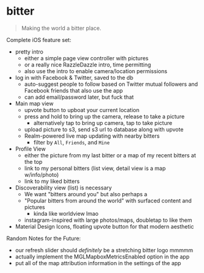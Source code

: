# bitter

> Making the world a bitter place.

Complete iOS feature set:

- pretty intro
    + either a simple page view controller with pictures
    + or a really nice RazzleDazzle intro, time permitting
    + also use the intro to enable camera/location permissions
- log in with Facebook & Twitter, saved to the db
    + auto-suggest people to follow based on Twitter mutual followers and Facebook friends that also use the app
    + can add email/password later, but fuck that
- Main map view
    + upvote button to upboat your current location
    + press and hold to bring up the camera, release to take a picture
        * alternatively tap to bring up camera, tap to take picture
    + upload picture to s3, send s3 url to database along with upvote
    + Realm-powered live map updating with nearby bitters
        * filter by `All`, `Friends`, and `Mine`
- Profile View
    + either the picture from my last bitter or a map of my recent bitters at the top
    + link to my personal bitters (list view, detail view is a map w/info/photo)
    + link to my liked bitters
- Discoverability view (list) is necessary
    + We want "bitters around you" but also perhaps a
    + "Popular bitters from around the world" with surfaced content and pictures
        * kinda like worldview lmao
    + instagram-inspired with large photos/maps, doubletap to like them
- Material Design Icons, floating upvote button for that modern aesthetic


Random Notes for the Future:

- our refresh slider should _definitely_ be a stretching bitter logo mmmmm
- actually implement the MGLMapboxMetricsEnabled option in the app
- put all of the map attribution information in the settings of the app